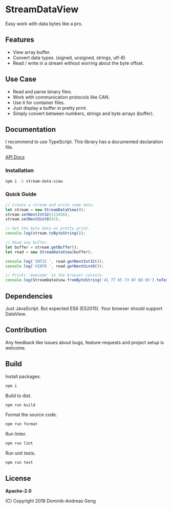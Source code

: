 # StreamDataView

Easy work with data bytes like a pro.

## Features

* View array buffer.
* Convert data types. (signed, unsigned, strings, utf-8)
* Read / write in a stream without worring about the byte offset.

## Use Case

* Read and parse binary files.
* Work with communication protocols like CAN.
* Use it for container files.
* Just display a buffer in pretty print.
* Simply convert between numbers, strings and byte arrays (buffer).

## Documentation

I recommend to use TypeScript. This library has a documented declaration file.

[API Docs](docs)

### Installation

```bash
npm i -S stream-data-view
```

### Quick Guide

```js
// Create a stream and write some data.
let stream = new StreamDataView(8);
stream.setNextInt32(123456);
stream.setNextUint8(42);

// Get the byte data as pretty print.
console.log(stream.toByteString());

// Read any buffer.
let buffer = stream.getBuffer();
let read = new StreamDataView(buffer);

console.log('INT32 ', read.getNextInt32());
console.log('UINT8 ', read.getNextUint8());
```

```js
// Prints 'Awesome' to the browser console.
console.log(StreamDataView.fromByteString('41 77 65 73 6F 6D 65').toTextString());
```

## Dependencies

Just JavaScript. But expected ES6 (ES2015). Your browser should support DataView.

## Contribution

Any feedback like issues about bugs, feature-requests and project setup is welcome.

## Build

Install packages.

```bash
npm i
```

Build to dist.

```bash
npm run build
```

Format the source code.

```bash
npm run format
```

Run linter.

```bash
npm run lint
```

Run unit tests.

```bash
npm run test
```




## License

**Apache-2.0**

(C) Copyright 2018 Dominik-Andreas Geng
